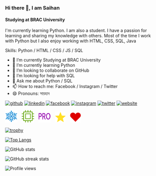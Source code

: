 
### Hi there 👋, I am Saihan
#### Studying at BRAC University


I'm currently learning Python. I am also a student. I have a passion for learning and sharing my knowledge with others. Most of the time I work with Python but I also enjoy working with HTML, CSS, SQL, Java

Skills: Python / HTML / CSS / JS / SQL

- 🔭 I’m currently Studying at BRAC University 
- 🌱 I’m currently learning Python 
- 👯 I’m looking to collaborate on GitHub 
- 🤔 I’m looking for help with SQL 
- 💬 Ask me about Python / SQL 
- 📫 How to reach me: Facebook / Instagram / Twitter 
- 😄 Pronouns: সায়হান 


[<img src='https://cdn.jsdelivr.net/npm/simple-icons@3.0.1/icons/github.svg' alt='github' height='40'>](https://github.com/Ismail-Saihan)  [<img src='https://cdn.jsdelivr.net/npm/simple-icons@3.0.1/icons/linkedin.svg' alt='linkedin' height='40'>](https://www.linkedin.com/in/ismail-hossain-saihan-317943221/)  [<img src='https://cdn.jsdelivr.net/npm/simple-icons@3.0.1/icons/facebook.svg' alt='facebook' height='40'>](https://www.facebook.com/md.saihan.31)  [<img src='https://cdn.jsdelivr.net/npm/simple-icons@3.0.1/icons/instagram.svg' alt='instagram' height='40'>](https://www.instagram.com/ismail_saihan/)  [<img src='https://cdn.jsdelivr.net/npm/simple-icons@3.0.1/icons/twitter.svg' alt='twitter' height='40'>](https://twitter.com/ismail_saihan)  [<img src='https://cdn.jsdelivr.net/npm/simple-icons@3.0.1/icons/icloud.svg' alt='website' height='40'>](ihsaihan.com)  

<a href='https://archiveprogram.github.com/'><img src='https://raw.githubusercontent.com/acervenky/animated-github-badges/master/assets/acbadge.gif' width='40' height='40'></a> <a href='https://docs.github.com/en/developers'><img src='https://raw.githubusercontent.com/acervenky/animated-github-badges/master/assets/devbadge.gif' width='40' height='40'></a> <a href='https://github.com/pricing'><img src='https://raw.githubusercontent.com/acervenky/animated-github-badges/master/assets/pro.gif' width='40' height='40'></a> <a href='https://stars.github.com/'><img src='https://raw.githubusercontent.com/acervenky/animated-github-badges/master/assets/starbadge.gif' width='35' height='35'></a> <a href='https://docs.github.com/en/github/supporting-the-open-source-community-with-github-sponsors'><img src='https://raw.githubusercontent.com/acervenky/animated-github-badges/master/assets/sponsorbadge.gif' width='35' height='35'></a> 

[![trophy](https://github-profile-trophy.vercel.app/?username=Ismail-Saihan)](https://github.com/ryo-ma/github-profile-trophy)

[![Top Langs](https://github-readme-stats.vercel.app/api/top-langs/?username=Ismail-Saihan)](https://github.com/anuraghazra/github-readme-stats)

![GitHub stats](https://github-readme-stats.vercel.app/api?username=Ismail-Saihan&show_icons=true)  

![GitHub streak stats](https://github-readme-streak-stats.herokuapp.com/?user=Ismail-Saihan)  

![Profile views](https://gpvc.arturio.dev/Ismail-Saihan)  
